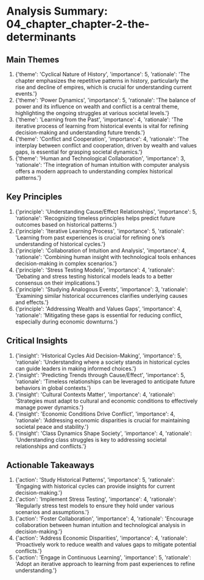 # Analysis Summary: 04_chapter_chapter-2-the-determinants

## Main Themes

1. {'theme': 'Cyclical Nature of History', 'importance': 5, 'rationale': 'The chapter emphasizes the repetitive patterns in history, particularly the rise and decline of empires, which is crucial for understanding current events.'}
2. {'theme': 'Power Dynamics', 'importance': 5, 'rationale': 'The balance of power and its influence on wealth and conflict is a central theme, highlighting the ongoing struggles at various societal levels.'}
3. {'theme': 'Learning from the Past', 'importance': 4, 'rationale': 'The iterative process of learning from historical events is vital for refining decision-making and understanding future trends.'}
4. {'theme': 'Conflict and Cooperation', 'importance': 4, 'rationale': 'The interplay between conflict and cooperation, driven by wealth and values gaps, is essential for grasping societal dynamics.'}
5. {'theme': 'Human and Technological Collaboration', 'importance': 3, 'rationale': 'The integration of human intuition with computer analysis offers a modern approach to understanding complex historical patterns.'}

## Key Principles

1. {'principle': 'Understanding Cause/Effect Relationships', 'importance': 5, 'rationale': 'Recognizing timeless principles helps predict future outcomes based on historical patterns.'}
2. {'principle': 'Iterative Learning Process', 'importance': 5, 'rationale': 'Learning from past experiences is crucial for refining one’s understanding of historical cycles.'}
3. {'principle': 'Collaboration of Intuition and Analysis', 'importance': 4, 'rationale': 'Combining human insight with technological tools enhances decision-making in complex scenarios.'}
4. {'principle': 'Stress Testing Models', 'importance': 4, 'rationale': 'Debating and stress testing historical models leads to a better consensus on their implications.'}
5. {'principle': 'Studying Analogous Events', 'importance': 3, 'rationale': 'Examining similar historical occurrences clarifies underlying causes and effects.'}
6. {'principle': 'Addressing Wealth and Values Gaps', 'importance': 4, 'rationale': 'Mitigating these gaps is essential for reducing conflict, especially during economic downturns.'}

## Critical Insights

1. {'insight': 'Historical Cycles Aid Decision-Making', 'importance': 5, 'rationale': 'Understanding where a society stands in historical cycles can guide leaders in making informed choices.'}
2. {'insight': 'Predicting Trends through Cause/Effect', 'importance': 5, 'rationale': 'Timeless relationships can be leveraged to anticipate future behaviors in global contexts.'}
3. {'insight': 'Cultural Contexts Matter', 'importance': 4, 'rationale': 'Strategies must adapt to cultural and economic conditions to effectively manage power dynamics.'}
4. {'insight': 'Economic Conditions Drive Conflict', 'importance': 4, 'rationale': 'Addressing economic disparities is crucial for maintaining societal peace and stability.'}
5. {'insight': 'Class Dynamics Shape Society', 'importance': 4, 'rationale': 'Understanding class struggles is key to addressing societal relationships and conflicts.'}

## Actionable Takeaways

1. {'action': 'Study Historical Patterns', 'importance': 5, 'rationale': 'Engaging with historical cycles can provide insights for current decision-making.'}
2. {'action': 'Implement Stress Testing', 'importance': 4, 'rationale': 'Regularly stress test models to ensure they hold under various scenarios and assumptions.'}
3. {'action': 'Foster Collaboration', 'importance': 4, 'rationale': 'Encourage collaboration between human intuition and technological analysis in decision-making.'}
4. {'action': 'Address Economic Disparities', 'importance': 4, 'rationale': 'Proactively work to reduce wealth and values gaps to mitigate potential conflicts.'}
5. {'action': 'Engage in Continuous Learning', 'importance': 5, 'rationale': 'Adopt an iterative approach to learning from past experiences to refine understanding.'}
